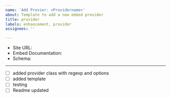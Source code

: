 ```yaml
---
name: 'Add Provier: <Providername>'
about: Template to add a new embed provider
title: provider
labels: enhancement, provider
assignees: ''

---
```


* Site URL: 
* Embed Documentation:
* Schema:
----

- [ ]  added provider class with regexp and options
- [ ]  added template
- [ ]  testing
- [ ] Readme updated
